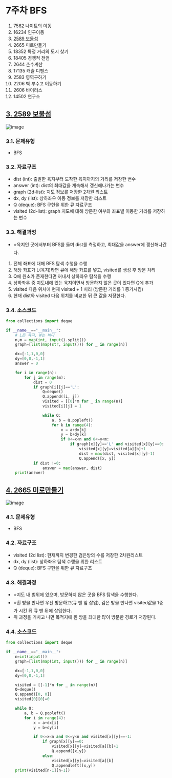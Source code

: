 # 7주차 BFS

1. 7562 나이트의 이동
2. 16234 인구이동
3. [2589 보물섬](#2589-보물섬)
4. 2665 미로만들기
5. 18352 특정 거리의 도시 찾기
6. 18405 경쟁적 전염
7. 2644 촌수계산
8. 17135 캐슬 디펜스
9. 2583 영역구하기
10. 2206 벽 부수고 이동하기
11. 2606 바이러스
12. 14502 연구소

## [3. 2589 보물섬](https://www.acmicpc.net/problem/2589)
![image](https://user-images.githubusercontent.com/44918665/130240132-bad6758e-b96a-45fb-aa26-452165579b11.png)

### 3.1. 문제유형
- BFS

### 3.2. 자료구조
- dist (int): 출발한 육지부터 도착한 육지까지의 거리를 저장한 변수
- answer (int): dist의 최대값을 계속해서 갱신해나가는 변수
- graph (2d-list): 지도 정보를 저장한 2차원 리스트
- dx, dy (list): 상하좌우 이동 정보를 저장한 리스트
- Q (deque): BFS 구현을 위한 큐 자료구조
- visited (2d-list): graph 지도에 대해 방문한 여부와 좌표별 이동한 거리를 저장하는 변수

### 3.3. 해결과정
- ⭐육지인 곳에서부터 BFS를 돌며 dist를 측정하고, 최대값을 answer에 갱신해나간다.
1. 전체 좌표에 대해 BFS 탐색 수행을 수행
2. 해당 좌표가 L(육지)라면 큐에 해당 좌표를 넣고, visited를 생성 후 방문 처리
3. Q에 원소가 존재한다면 꺼내서 상하좌우 탐색을 수행
4. 상하좌우 중 지도내에 있는 육지이면서 방문하지 않은 곳이 있다면 Q에 추가
5. visited 다음 위치에 현재 visited + 1 처리 (방문한 거리를 1 증가시킴)
6. 현재 dist와 visited 다음 위치를 비교한 뒤 큰 값을 저장한다.

### 3.4. 소스코드
```python
from collections import deque

if __name__=="__main__":
    # L은 육지, W는 바다
    n,m = map(int, input().split())
    graph=[list(map(str, input())) for _ in range(n)]

    dx=[-1,1,0,0]
    dy=[0,0,-1,1]
    answer = 0

    for i in range(n):
        for j in range(m):
            dist = 0
            if graph[i][j]=='L':
                Q=deque()
                Q.append([i, j])
                visited = [[0]*m for _ in range(n)]
                visited[i][j] = 1

                while Q:
                    a, b = Q.popleft()
                    for k in range(4):
                        x = a+dx[k]
                        y = b+dy[k]
                        if 0<=x<n and 0<=y<m:
                            if graph[x][y]=='L' and visited[x][y]==0:
                                visited[x][y]=visited[a][b]+1
                                dist = max(dist, visited[x][y]-1)
                                Q.append([x, y])
            if dist !=0:
                answer = max(answer, dist)
    print(answer)

```

## [4. 2665 미로만들기](https://www.acmicpc.net/problem/2665)
![image](https://user-images.githubusercontent.com/44918665/130240213-3b7d775e-17d3-4360-ae85-246d2e222a38.png)

### 4.1. 문제유형
- BFS

### 4.2. 자료구조
- visited (2d list): 현재까지 변경한 검은방의 수를 저장한 2차원리스트
- dx, dy (list): 상하좌우 탐색 수행을 위한 리스트
- Q (deque): BFS 구현을 위한 큐 자료구조

### 4.3. 해결과정
- ⭐지도 내 범위에 있으며, 방문하지 않은 곳을 BFS 탐색을 수행한다.
- ⭐흰 방을 만나면 우선 방문하고(큐 맨 앞 삽입), 검은 방을 만나면 visited값을 1증가 시킨 뒤 큐 맨 뒤에 삽입한다.
- 위 과정을 거치고 나면 목적지에 흰 방을 최대한 많이 방문한 경로가 저장된다.

### 4.4. 소스코드
```python
from collections import deque

if __name__=="__main__":
    n=int(input())
    graph=[list(map(int, input())) for _ in range(n)]

    dx=[-1,1,0,0]
    dy=[0,0,-1,1]

    visited = [[-1]*n for _ in range(n)]
    Q=deque()
    Q.append([0, 0])
    visited[0][0]=0

    while Q:
        a, b = Q.popleft()
        for i in range(4):
            x = a+dx[i]
            y = b+dy[i]

            if 0<=x<n and 0<=y<n and visited[x][y]==-1:
                if graph[x][y]==0:
                    visited[x][y]=visited[a][b]+1
                    Q.append([x,y])
                else:
                    visited[x][y]=visited[a][b]
                    Q.appendleft([x,y])
    print(visited[n-1][n-1])
```
